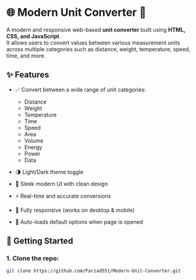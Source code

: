 # 🌐 Modern Unit Converter 🔁

A modern and responsive web-based **unit converter** built using **HTML, CSS, and JavaScript**.  
It allows users to convert values between various measurement units across multiple categories such as distance, weight, temperature, speed, time, and more.


## ✨ Features

- ✅ Convert between a wide range of unit categories:
  - Distance
  - Weight
  - Temperature
  - Time
  - Speed
  - Area
  - Volume
  - Energy
  - Power
  - Data

- 🌗 Light/Dark theme toggle
- 🎨 Sleek modern UI with clean design
- ⚡ Real-time and accurate conversions
- 🔁 Fully responsive (works on desktop & mobile)
- 🧠 Auto-loads default options when page is opened


## 🚀 Getting Started

### 1. Clone the repo:
```bash
git clone https://github.com/Farzad551/Modern-Unit-Converter.git

